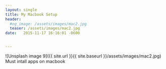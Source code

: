 ```yaml
---
layout: single
title: My Macbook Setup
header:
  #og_image: /assets/images/mac2.jpg
  teaser: /assets/images/mac2.jpg
date:   2015-11-17 16:16:01 -0600


---
```


![Unsplash image 9]({{ site.url }}{{ site.baseurl }}/assets/images/mac2.jpg)
Must intall apps on macbook
